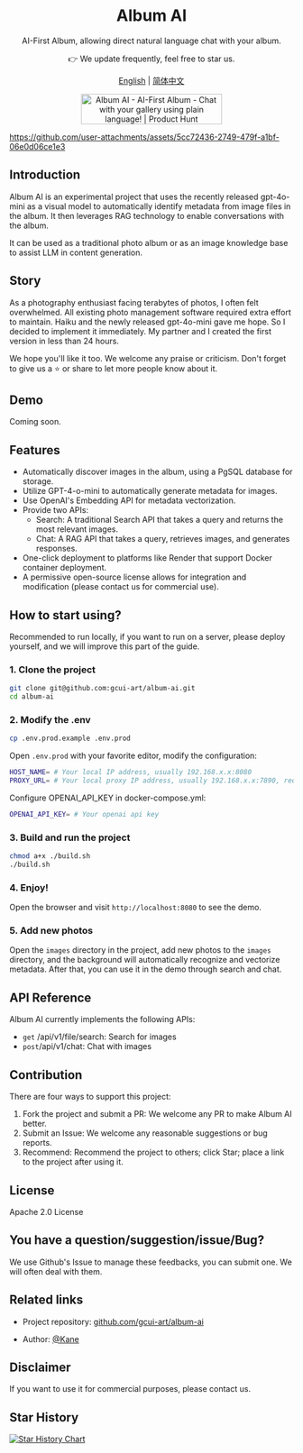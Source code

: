<div align="center">
  <h1 align="center">
      Album AI
  </h1>
  <p>AI-First Album, allowing direct natural language chat with your album.</p>
  <p>👉 We update frequently, feel free to star us.</p>
</div>
<p align="center">
  <a target="_blank" href="./README.md">English</a> 
  | <a target="_blank" href="./README_CN.md">简体中文</a> 
  <!-- | <a target="_blank" href="https://album.gcui.ai">Demo</a> -->
  
</p>
<p align="center">
<a href="https://www.producthunt.com/posts/album-ai-ai-first-album?embed=true&utm_source=badge-featured&utm_medium=badge&utm_souce=badge-album&#0045;ai&#0045;ai&#0045;first&#0045;album" target="_blank"><img src="https://api.producthunt.com/widgets/embed-image/v1/featured.svg?post_id=473306&theme=light" alt="Album&#0032;AI&#0032;&#0045;&#0032;AI&#0045;First&#0032;Album - Chat&#0032;with&#0032;your&#0032;gallery&#0032;using&#0032;plain&#0032;language&#0033; | Product Hunt" style="width: 250px; height: 54px;" width="250" height="54" /></a>
</p>

https://github.com/user-attachments/assets/5cc72436-2749-479f-a1bf-06e0d06ce1e3


## Introduction

Album AI is an experimental project that uses the recently released gpt-4o-mini as a visual model to automatically identify metadata from image files in the album. It then leverages RAG technology to enable conversations with the album.

It can be used as a traditional photo album or as an image knowledge base to assist LLM in content generation.

## Story

As a photography enthusiast facing terabytes of photos, I often felt overwhelmed. All existing photo management software required extra effort to maintain. Haiku and the newly released gpt-4o-mini gave me hope. So I decided to implement it immediately. My partner and I created the first version in less than 24 hours.

We hope you'll like it too. We welcome any praise or criticism. Don't forget to give us a ⭐️ or share to let more people know about it.

## Demo
Coming soon.
<!-- We deployed an example on Render, you can see how it works:
[album.gcui.ai](https://album.gcui.ai) -->

## Features

- Automatically discover images in the album, using a PgSQL database for storage.
- Utilize GPT-4-o-mini to automatically generate metadata for images.
- Use OpenAI's Embedding API for metadata vectorization.
- Provide two APIs:
  - Search: A traditional Search API that takes a query and returns the most relevant images.
  - Chat: A RAG API that takes a query, retrieves images, and generates responses.
- One-click deployment to platforms like Render that support Docker container deployment.
- A permissive open-source license allows for integration and modification (please contact us for commercial use).

## How to start using?

Recommended to run locally, if you want to run on a server, please deploy yourself, and we will improve this part of the guide.

### 1. Clone the project

```bash
git clone git@github.com:gcui-art/album-ai.git
cd album-ai
```

### 2. Modify the .env

```bash
cp .env.prod.example .env.prod
```

Open `.env.prod` with your favorite editor, modify the configuration:

```bash
HOST_NAME= # Your local IP address, usually 192.168.x.x:8080
PROXY_URL= # Your local proxy IP address, usually 192.168.x.x:7890, required when accessing OpenAI API directly is not available
```


Configure OPENAI_API_KEY in docker-compose.yml:

```bash
OPENAI_API_KEY= # Your openai api key
```

### 3. Build and run the project

```bash
chmod a+x ./build.sh
./build.sh
```

### 4. Enjoy!

Open the browser and visit `http://localhost:8080` to see the demo.

### 5. Add new photos

Open the `images` directory in the project, add new photos to the `images` directory, and the background will automatically recognize and vectorize metadata. After that, you can use it in the demo through search and chat.

## API Reference

Album AI currently implements the following APIs:

- `get` /api/v1/file/search: Search for images
- `post`/api/v1/chat: Chat with images

## Contribution

There are four ways to support this project:

1. Fork the project and submit a PR: We welcome any PR to make Album AI better.
2. Submit an Issue: We welcome any reasonable suggestions or bug reports.
3. Recommend: Recommend the project to others; click Star; place a link to the project after using it.

## License

Apache 2.0 License

## You have a question/suggestion/issue/Bug?

We use Github's Issue to manage these feedbacks, you can submit one. We will often deal with them.

## Related links

- Project repository: [github.com/gcui-art/album-ai](https://github.com/gcui-art/album-ai)
<!-- - Album AI homepage: [album.gcui.ai](https://album.gcui.ai)
- Demo site: [album.gcui.ai](https://album.gcui.ai) -->
- Author: [@Kane](https://x.com/BlueeonY)

## Disclaimer

If you want to use it for commercial purposes, please contact us.

## Star History

<a href="https://star-history.com/#gcui-art/album-ai&Timeline">
 <picture>
   <source media="(prefers-color-scheme: dark)" srcset="https://api.star-history.com/svg?repos=gcui-art/album-ai&type=Timeline&theme=dark" />
   <source media="(prefers-color-scheme: light)" srcset="https://api.star-history.com/svg?repos=gcui-art/album-ai&type=Timeline" />
   <img alt="Star History Chart" src="https://api.star-history.com/svg?repos=gcui-art/album-ai&type=Timeline" />
 </picture>
</a>
